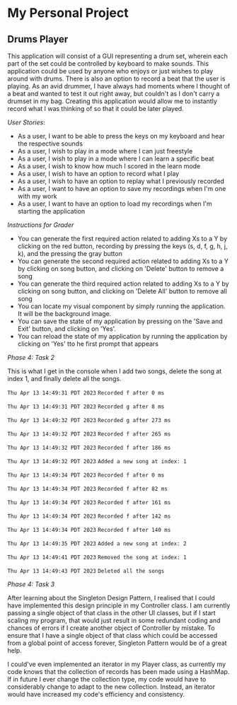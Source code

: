 # My Personal Project

## Drums Player

This application will consist of a GUI representing a drum set, wherein each 
part of the set could be controlled by keyboard to make sounds. This 
application could be used by anyone who enjoys or just wishes to play around
with drums. There is also an option to record a beat that the user is playing.
As an avid drummer, I have always had moments where I thought of a beat and
wanted to test it out right away, but couldn't as I don't carry a drumset in my
bag. Creating this application would allow me to
instantly record what I was thinking of so that it could be later played.

*User Stories*:
- As a user, I want to be able to press the keys on my keyboard and hear the respective sounds
- As a user, I wish to play in a mode where I can just freestyle
- As a user, I wish to play in a mode where I can learn a specific beat
- As a user, I wish to know how much I scored in the learn mode
- As a user, I wish to have an option to record what I play
- As a user, I wish to have an option to replay what I previously recorded
- As a user, I want to have an option to save my recordings when I'm one with my work
- As a user, I want to have an option to load my recordings when I'm starting the application

*Instructions for Grader*
- You can generate the first required action related to adding Xs to a Y by clicking on the red button, recording by pressing the keys (s, d, f, g, h, j, k), and the pressing the gray button
- You can generate the second required action related to adding Xs to a Y by clicking on song button, and clicking on 'Delete' button to remove a song
- You can generate the third required action related to adding Xs to a Y by clicking on song button, and clicking on 'Delete All' button to remove all song
- You can locate my visual component by simply running the application. It will be the background image.
- You can save the state of my application by pressing on the 'Save and Exit' button, and clicking on 'Yes'.
- You can reload the state of my application by running the application by clicking on 'Yes' tto he first prompt that appears

*Phase 4: Task 2*

This is what I get in the console when I add two songs, delete the song at index 1, and finally delete all the songs.

`Thu Apr 13 14:49:31 PDT 2023`
`Recorded f after 0 ms`

`Thu Apr 13 14:49:31 PDT 2023`
`Recorded g after 8 ms`

`Thu Apr 13 14:49:32 PDT 2023`
`Recorded g after 273 ms`

`Thu Apr 13 14:49:32 PDT 2023`
`Recorded f after 265 ms`

`Thu Apr 13 14:49:32 PDT 2023`
`Recorded f after 186 ms`

`Thu Apr 13 14:49:32 PDT 2023`
`Added a new song at index: 1`

`Thu Apr 13 14:49:34 PDT 2023`
`Recorded f after 0 ms`

`Thu Apr 13 14:49:34 PDT 2023`
`Recorded f after 82 ms`

`Thu Apr 13 14:49:34 PDT 2023`
`Recorded f after 161 ms`

`Thu Apr 13 14:49:34 PDT 2023`
`Recorded f after 142 ms`

`Thu Apr 13 14:49:34 PDT 2023`
`Recorded f after 140 ms`

`Thu Apr 13 14:49:35 PDT 2023`
`Added a new song at index: 2`

`Thu Apr 13 14:49:41 PDT 2023`
`Removed the song at index: 1`

`Thu Apr 13 14:49:43 PDT 2023`
`Deleted all the songs`

*Phase 4: Task 3*

After learning about the Singleton Design Pattern, I realised that I could have implemented this design principle in my 
Controller class. I am currently passing a single object of that class in the other UI classes, but if I start scaling 
my program, that would just result in some redundant coding and chances of errors if I create another object of 
Controller by mistake. To ensure that I have a single object of that class which could be accessed from a global point 
of access forever, Singleton Pattern would be of a great help.

I could've even implemented an iterator in my Player class, as currently my code knows that the collection of records 
has been made using a HashMap. If in future I ever change the collection type, my code would have to considerably 
change to adapt to the new collection. Instead, an iterator would have increased my code's efficiency and consistency.
